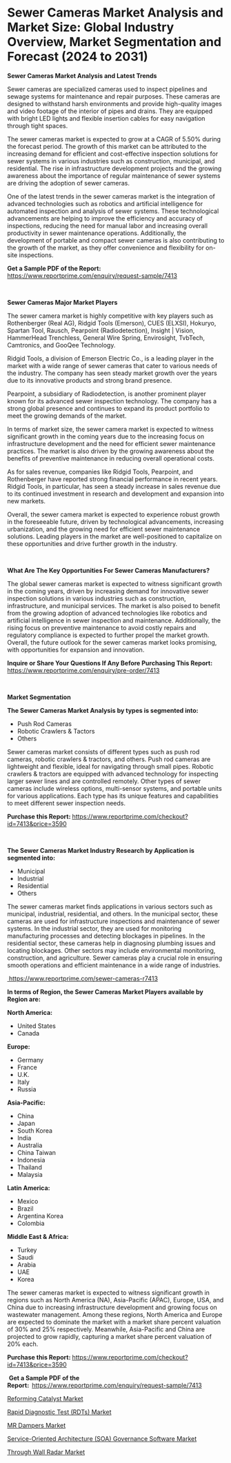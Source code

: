 <p><h1>Sewer Cameras Market Analysis and Market Size: Global Industry Overview, Market Segmentation and Forecast (2024 to 2031)</h1></p><p><strong>Sewer Cameras Market Analysis and Latest Trends</strong></p>
<p><p>Sewer cameras are specialized cameras used to inspect pipelines and sewage systems for maintenance and repair purposes. These cameras are designed to withstand harsh environments and provide high-quality images and video footage of the interior of pipes and drains. They are equipped with bright LED lights and flexible insertion cables for easy navigation through tight spaces.</p><p>The sewer cameras market is expected to grow at a CAGR of 5.50% during the forecast period. The growth of this market can be attributed to the increasing demand for efficient and cost-effective inspection solutions for sewer systems in various industries such as construction, municipal, and residential. The rise in infrastructure development projects and the growing awareness about the importance of regular maintenance of sewer systems are driving the adoption of sewer cameras.</p><p>One of the latest trends in the sewer cameras market is the integration of advanced technologies such as robotics and artificial intelligence for automated inspection and analysis of sewer systems. These technological advancements are helping to improve the efficiency and accuracy of inspections, reducing the need for manual labor and increasing overall productivity in sewer maintenance operations. Additionally, the development of portable and compact sewer cameras is also contributing to the growth of the market, as they offer convenience and flexibility for on-site inspections.</p></p>
<p><strong>Get a Sample PDF of the Report:&nbsp;</strong> <a href="https://www.reportprime.com/enquiry/request-sample/7413">https://www.reportprime.com/enquiry/request-sample/7413</a></p>
<p>&nbsp;</p>
<p><strong>Sewer Cameras Major Market Players</strong></p>
<p><p>The sewer camera market is highly competitive with key players such as Rothenberger (Real AG), Ridgid Tools (Emerson), CUES (ELXSI), Hokuryo, Spartan Tool, Rausch, Pearpoint (Radiodetection), Insight | Vision, HammerHead Trenchless, General Wire Spring, Envirosight, TvbTech, Camtronics, and GooQee Technology.</p><p>Ridgid Tools, a division of Emerson Electric Co., is a leading player in the market with a wide range of sewer cameras that cater to various needs of the industry. The company has seen steady market growth over the years due to its innovative products and strong brand presence.</p><p>Pearpoint, a subsidiary of Radiodetection, is another prominent player known for its advanced sewer inspection technology. The company has a strong global presence and continues to expand its product portfolio to meet the growing demands of the market.</p><p>In terms of market size, the sewer camera market is expected to witness significant growth in the coming years due to the increasing focus on infrastructure development and the need for efficient sewer maintenance practices. The market is also driven by the growing awareness about the benefits of preventive maintenance in reducing overall operational costs.</p><p>As for sales revenue, companies like Ridgid Tools, Pearpoint, and Rothenberger have reported strong financial performance in recent years. Ridgid Tools, in particular, has seen a steady increase in sales revenue due to its continued investment in research and development and expansion into new markets.</p><p>Overall, the sewer camera market is expected to experience robust growth in the foreseeable future, driven by technological advancements, increasing urbanization, and the growing need for efficient sewer maintenance solutions. Leading players in the market are well-positioned to capitalize on these opportunities and drive further growth in the industry.</p></p>
<p>&nbsp;</p>
<p><strong>What Are The Key Opportunities For Sewer Cameras Manufacturers?</strong></p>
<p><p>The global sewer cameras market is expected to witness significant growth in the coming years, driven by increasing demand for innovative sewer inspection solutions in various industries such as construction, infrastructure, and municipal services. The market is also poised to benefit from the growing adoption of advanced technologies like robotics and artificial intelligence in sewer inspection and maintenance. Additionally, the rising focus on preventive maintenance to avoid costly repairs and regulatory compliance is expected to further propel the market growth. Overall, the future outlook for the sewer cameras market looks promising, with opportunities for expansion and innovation.</p></p>
<p><strong>Inquire or Share Your Questions If Any Before Purchasing This Report:</strong> <a href="https://www.reportprime.com/enquiry/pre-order/7413">https://www.reportprime.com/enquiry/pre-order/7413</a></p>
<p>&nbsp;</p>
<p><strong>Market Segmentation</strong></p>
<p><strong>The Sewer Cameras Market Analysis by types is segmented into:</strong></p>
<p><ul><li>Push Rod Cameras</li><li>Robotic Crawlers & Tactors</li><li>Others</li></ul></p>
<p><p>Sewer cameras market consists of different types such as push rod cameras, robotic crawlers & tractors, and others. Push rod cameras are lightweight and flexible, ideal for navigating through small pipes. Robotic crawlers & tractors are equipped with advanced technology for inspecting larger sewer lines and are controlled remotely. Other types of sewer cameras include wireless options, multi-sensor systems, and portable units for various applications. Each type has its unique features and capabilities to meet different sewer inspection needs.</p></p>
<p><strong>Purchase this Report:&nbsp;</strong><a href="https://www.reportprime.com/checkout?id=7413&price=3590">https://www.reportprime.com/checkout?id=7413&price=3590</a></p>
<p>&nbsp;</p>
<p><strong>The Sewer Cameras Market Industry Research by Application is segmented into:</strong></p>
<p><ul><li>Municipal</li><li>Industrial</li><li>Residential</li><li>Others</li></ul></p>
<p><p>The sewer cameras market finds applications in various sectors such as municipal, industrial, residential, and others. In the municipal sector, these cameras are used for infrastructure inspections and maintenance of sewer systems. In the industrial sector, they are used for monitoring manufacturing processes and detecting blockages in pipelines. In the residential sector, these cameras help in diagnosing plumbing issues and locating blockages. Other sectors may include environmental monitoring, construction, and agriculture. Sewer cameras play a crucial role in ensuring smooth operations and efficient maintenance in a wide range of industries.</p></p>
<p><a href="https://www.reportprime.com/sewer-cameras-r7413">&nbsp;https://www.reportprime.com/sewer-cameras-r7413</a></p>
<p><strong>In terms of Region, the Sewer Cameras Market Players available by Region are:</strong></p>
<p>
    <p> <strong> North America: </strong>
        <ul>
            <li>United States</li>
            <li>Canada</li>
        </ul>
        </p> 
    <p> <strong> Europe: </strong>
        <ul>
            <li>Germany</li>
            <li>France</li>
            <li>U.K.</li>
            <li>Italy</li>
            <li>Russia</li>
        </ul>
        </p> 
    <p> <strong> Asia-Pacific: </strong>
        <ul>
            <li>China</li>
            <li>Japan</li>
            <li>South Korea</li>
            <li>India</li>
            <li>Australia</li>
            <li>China Taiwan</li>
            <li>Indonesia</li>
            <li>Thailand</li>
            <li>Malaysia</li>
        </ul>
        </p> 
    <p> <strong> Latin America: </strong>
        <ul>
            <li>Mexico</li>
            <li>Brazil</li>
            <li>Argentina Korea</li>
            <li>Colombia</li>
        </ul>
        </p> 
    <p> <strong> Middle East & Africa: </strong>
        <ul>
            <li>Turkey</li>
            <li>Saudi</li>
            <li>Arabia</li>
            <li>UAE</li>
            <li>Korea</li>
        </ul>
    </p>
    </p>
<p><p>The sewer cameras market is expected to witness significant growth in regions such as North America (NA), Asia-Pacific (APAC), Europe, USA, and China due to increasing infrastructure development and growing focus on wastewater management. Among these regions, North America and Europe are expected to dominate the market with a market share percent valuation of 30% and 25% respectively. Meanwhile, Asia-Pacific and China are projected to grow rapidly, capturing a market share percent valuation of 20% each.</p></p>
<p><strong>Purchase this Report: </strong><a href="https://www.reportprime.com/checkout?id=7413&price=3590">https://www.reportprime.com/checkout?id=7413&price=3590</a></p>
<p>&nbsp;<strong>Get a Sample PDF of the Report:&nbsp;&nbsp;</strong><a href="https://www.reportprime.com/enquiry/request-sample/7413">https://www.reportprime.com/enquiry/request-sample/7413</a></p>
<p><strong></strong></p>
<p><p><a href="https://issuu.com/reportprime-2/docs/reforming-catalyst-market-size-2030.pptx">Reforming Catalyst Market</a></p><p><a href="https://www.linkedin.com/pulse/rapid-diagnostic-test-rdts-market-challenges-opportunities-growth-n2olf?trackingId=tllg1L8XFps72h6knJ8X%2FQ%3D%3D">Rapid Diagnostic Test (RDTs) Market</a></p><p><a href="https://github.com/yemakinde/Market-Research-Report-List-2/blob/main/mr-dampers-market.md">MR Dampers Market</a></p><p><a href="https://www.linkedin.com/pulse/service-oriented-architecture-soa-governance-software-market-size-zyaic?trackingId=7pdQ5CN4B71VbP8KRT7CZQ%3D%3D">Service-Oriented Architecture (SOA) Governance Software Market</a></p><p><a href="https://github.com/jsmusil/Market-Research-Report-List-2/blob/main/through-wall-radar-market.md">Through Wall Radar Market</a></p></p>